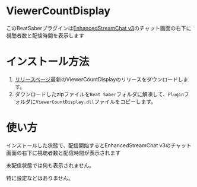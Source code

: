 # ViewerCountDisplay
このBeatSaberプラグインは[EnhancedStreamChat v3](https://github.com/denpadokei/EnhancedStreamChat-v3)のチャット画面の右下に視聴者数と配信時間を表示します

# インストール方法
1. [リリースページ](https://github.com/rynan4818/ViewerCountDisplay/releases)最新のViewerCountDisplayのリリースをダウンロードします。
2. ダウンロードしたzipファイルを`Beat Saber`フォルダに解凍して、`Plugin`フォルダに`ViewerCountDisplay.dll`ファイルをコピーします。

# 使い方
インストールした状態で、配信開始するとEnhancedStreamChat v3のチャット画面の右下に視聴者数と配信時間が表示されます

未配信状態では何も表示されません。

特に設定などはありません。
